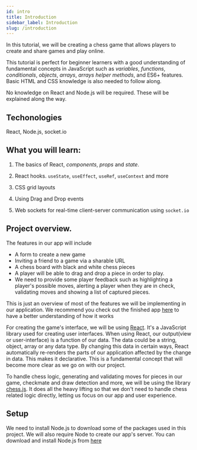 ```yaml
---
id: intro
title: Introduction
sidebar_label: Introduction
slug: /introduction
---
```


In this tutorial, we will be creating a chess game that allows players to create and share games and play online.

This tutorial is perfect for beginner learners with a good understanding of fundamental concepts in JavaScript such as _variables_, _functions_, _conditionals_, _objects_, _arrays_, _arrays helper methods_, and ES6+ features.
Basic HTML and CSS knowledge is also needed to follow along.

No knowledge on React and Node.js will be required. These will be explained along the way.

## Techonologies

React, Node.js, socket.io

## What you will learn:

1. The basics of React, _components_, _props_ and _state_.

2. React hooks. `useState`, `useEffect`, `useRef`, `useContext` and more

3. CSS grid layouts

4. Using Drag and Drop events

5. Web sockets for real-time client-server communication using `socket.io`

## Project overview.

The features in our app will include

- A form to create a new game
- Inviting a friend to a game via a sharable URL
- A chess board with black and white chess pieces
- A player will be able to drag and drop a piece in order to play.
- We need to provide some player feedback such as highlighting a player's possible moves, alerting a player when they are in check, validating moves and showing a list of captured pieces.

This is just an overview of most of the features we will be implementing in our application. We recommend you check out the finished app [here](https://stack-chess.netlify.app/) to have a better understanding of how it works

For creating the game's interface, we will be using [React](https://reactjs.org). It's a JavaScript library used for creating user interfaces. When using React, our output(view or user-interface) is a function of our data. The data could be a string, object, array or any data type. By changing this data in certain ways, React automatically re-renders the parts of our application affected by the change in data. This makes it declarative. This is a fundamental concept that will become more clear as we go on with our project.

To handle chess logic, generating and validating moves for pieces in our game, checkmate and draw detection and more, we will be using the library [chess.js](https://github.com/jhlywa/chess.js). It does all the heavy lifting so that we don't need to handle chess related logic directly, letting us focus on our app and user experience.

## Setup

We need to install Node.js to download some of the packages used in this project. We will also require Node to create our app's server. You can download and install Node.js from [here](https://nodejs.org)
